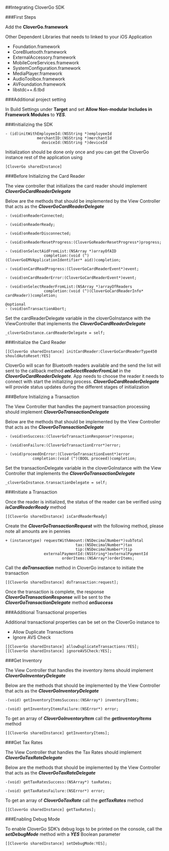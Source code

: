 ##Integrating CloverGo SDK 

###First Steps

Add the **CloverGo.framework**

Other Dependent Libraries that needs to linked to your iOS Application

- Foundation.framework
- CoreBluetooth.framework
- ExternalAccessory.framework
- MobileCoreServices.framework
- SystemConfiguration.framework
- MediaPlayer.framework
- AudioToolbox.framework
- AVFoundation.framework
- libstdc++.6.tbd

###Additional project setting

In Build Settings under **Target** and set **Allow Non-modular Includes in Framework Modules** to **_YES_**.

###Initializing the SDK

```
- (id)initWithEmployeeId:(NSString *)employeeId
              merchantID:(NSString *)merchantId
                deviceId:(NSString *)deviceId
```

Initialization should be done only once and you can get the CloverGo instance rest of the application using 

```
[CloverGo sharedInstance]
```

###Before Initializing the Card Reader

The view controller that initializes the card reader should implement **_CloverGoCardReaderDelegate_**

Below are the methods that should be implemented by the View Controller that acts as the **_CloverGoCardReaderDelegate_**

```
- (void)onReaderConnected;

- (void)onReaderReady;

- (void)onReaderDisconnected;

- (void)onReaderResetProgress:(CloverGoReaderResetProgress*)progress;

- (void)onSelectAidFromList:(NSArray *)arrayOfAID
                 completion:(void (^)(CloverGoEMVApplicationIdentifier* aid))completion;

- (void)onCardReadProgress:(CloverGoCardReaderEvent*)event;

- (void)onCardReaderError:(CloverGoCardReaderEvent*)event;

- (void)onSelectReaderFromList:(NSArray *)arrayOfReaders
                 completion:(void (^)(CloverGoCardReaderInfo* cardReader))completion;

@optional
- (void)onTransactionAbort;
```

Set the cardReaderDelegate variable in the cloverGoInstance with the ViewController that implements the **_CloverGoCardReaderDelegate_**

```
_cloverGoInstance.cardReaderDelegate = self;
```

###Initialize the Card Reader
```
[[CloverGo sharedInstance] initCardReader:CloverGoCardReaderType450 shouldAutoReset:YES]
```

CloverGo will scan for Bluetooth readers available and the send the list will sent to the callback method **_onSelectReaderFromList_** in the **_CloverGoCardReaderDelegate_**. 
App needs to choose the reader it needs to connect with start the initializing process. **_CloverGoCardReaderDelegate_** will provide status updates during the different stages of initialization

###Before Initializing a Transaction

The View Controller that handles the payment transaction processing should implement **_CloverGoTransactionDelegate_**

Below are the methods that should be implemented by the View Controller that acts as the **_CloverGoTransactionDelegate_**

```
- (void)onSuccess:(CloverGoTransactionResponse*)response;

- (void)onFailure:(CloverGoTransactionError*)error;

- (void)proceedOnError:(CloverGoTransactionEvent*)error
            completion:(void (^)(BOOL proceed))completion;
```

Set the transactionDelegate variable in the cloverGoInstance with the View Controller that implements the **_CloverGoTransactionDelegate_**

```
_cloverGoInstance.transactionDelegate = self;
```

###Initiate a Transaction

Once the reader is initialized, the status of the reader can be verified using **_isCardReaderReady_** method

```
[[CloverGo sharedInstance] isCardReaderReady]
```

Create the **_CloverGoTransactionRequest_** with the following method, please note all amounts are in pennies

```
+ (instancetype) requestWithAmount:(NSDecimalNumber*)subTotal
                               tax:(NSDecimalNumber*)tax
                               tip:(NSDecimalNumber*)tip
                 externalPaymentId:(NSString*)externalPaymentId
                         orderItems:(NSArray*)orderItems;
```

Call the **_doTransaction_** method in CloverGo instance to initiate the transaction

```
[[CloverGo sharedInstance] doTransaction:request];
```

Once the transaction is complete, the response **_CloverGoTransactionResponse_** will be sent to the **_CloverGoTransactionDelegate_** method **_onSuccess_**

###Additional Transactional properties

Additional transactional properties can be set on the CloverGo instance to 
- Allow Duplicate Transactions
- Ignore AVS Check

```
[[CloverGo sharedInstance] allowDuplicateTransactions:YES];
[[CloverGo sharedInstance] ignoreAVSCheck:YES];
```

###Get Inventory

The View Controller that handles the inventory items should implement **_CloverGoInventoryDelegate_**

Below are the methods that should be implemented by the View Controller that acts as the **_CloverGoInventoryDelegate_**

```
-(void) getInventoryItemsSuccess:(NSArray*) inventoryItems;

-(void) getInventoryItemsFailure:(NSError*) error;
```

To get an array of **_CloverGoInventoryItem_** call the **_getInventoryItems_** method

```
[[CloverGo sharedInstance] getInventoryItems];
```

###Get Tax Rates

The View Controller that handles the Tax Rates should implement **_CloverGoTaxRateDelegate_**

Below are the methods that should be implemented by the View Controller that acts as the **_CloverGoTaxRateDelegate_**

```
-(void) getTaxRatesSuccess:(NSArray*) taxRates;

-(void) getTaxRatesFailure:(NSError*) error;
```

To get an array of **_CloverGoTaxRate_** call the **_getTaxRates_** method

```
[[CloverGo sharedInstance] getTaxRates];
```

###Enabling Debug Mode

To enable CloverGo SDK’s debug logs to be printed on the console, call the **_setDebugMode_** method with a **_YES_** Boolean parameter

```
[[CloverGo sharedInstance] setDebugMode:YES];
```

